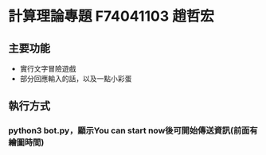 # 計算理論專題 F74041103 趙哲宏
## 主要功能
* 實行文字冒險遊戲
* 部分回應輸入的話，以及一點小彩蛋
## 執行方式
### python3 bot.py，顯示You can start now後可開始傳送資訊(前面有繪圖時間)
